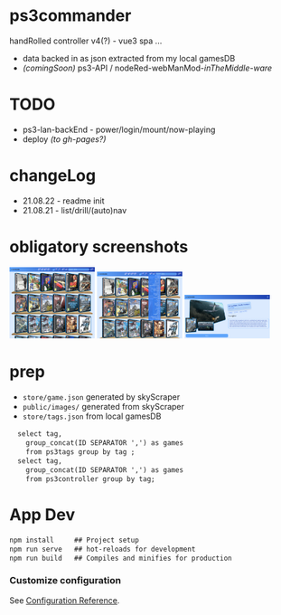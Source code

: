 # ps3commander
handRolled controller v4(?) - vue3 spa ...
 - data backed in as json extracted from my local gamesDB
 - *(comingSoon)* ps3-API / nodeRed-webManMod-_inTheMiddle-ware_

# TODO
- ps3-lan-backEnd - power/login/mount/now-playing
- deploy _(to gh-pages?)_
# changeLog
- 21.08.22 - readme init
- 21.08.21 - list/drill/(auto)nav

# obligatory screenshots
<img src="src/assets/screen1.png?raw=true" style="width: 30%;">
<img src="src/assets/screen2.png?raw=true" style="width: 30%;">
<img src="src/assets/screen3.png?raw=true" style="width: 30%;">

# prep
- `store/game.json` generated by skyScraper
- `public/images/` generated from skyScraper
- `store/tags.json` from local gamesDB
```
  select tag, 
    group_concat(ID SEPARATOR ',') as games 
    from ps3tags group by tag ;
  select tag, 
    group_concat(ID SEPARATOR ',') as games 
    from ps3controller group by tag;  
```

# App Dev
```
npm install     ## Project setup
npm run serve   ## hot-reloads for development
npm run build   ## Compiles and minifies for production
```

### Customize configuration
See [Configuration Reference](https://cli.vuejs.org/config/).
